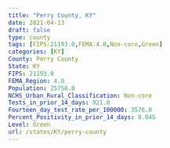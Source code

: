 ```yaml
---
title: "Perry County, KY"
date: 2021-04-13
draft: false
type: county
tags: [FIPS:21193.0,FEMA:4.0,Non-core,Green]
categories: [KY]
County: Perry County
State: KY
FIPS: 21193.0
FEMA_Region: 4.0
Population: 25758.0
NCHS_Urban_Rural_Classification: Non-core
Tests_in_prior_14_days: 921.0
Fourteen_day_test_rate_per_100000: 3576.0
Percent_Positivity_in_prior_14_days: 0.045
Level: Green
url: /states/KY/perry-county
---
```



